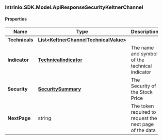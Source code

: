 [//]: # (CLASS:Intrinio.SDK.Model.ApiResponseSecurityKeltnerChannel)

[//]: # (KIND:object)

### Intrinio.SDK.Model.ApiResponseSecurityKeltnerChannel
#### Properties

[//]: # (START_DEFINITION)

Name | Type | Description
------------ | ------------- | -------------
**Technicals** | [**List&lt;KeltnerChannelTechnicalValue&gt;**](KeltnerChannelTechnicalValue.md) |  &nbsp;
**Indicator** | [**TechnicalIndicator**](TechnicalIndicator.md) | The name and symbol of the technical indicator &nbsp;
**Security** | [**SecuritySummary**](SecuritySummary.md) | The Security of the Stock Price &nbsp;
**NextPage** | string | The token required to request the next page of the data &nbsp;

[//]: # (END_DEFINITION)


[//]: # (CONTAINED_CLASS:Intrinio.SDK.Model.KeltnerChannelTechnicalValue)


[//]: # (CONTAINED_CLASS:Intrinio.SDK.Model.TechnicalIndicator)


[//]: # (CONTAINED_CLASS:Intrinio.SDK.Model.SecuritySummary)


